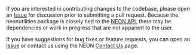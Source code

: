 If you are interested in contributing changes to the codebase, please open an [Issue](https://github.com/NEONScience/NEON-utilities-python/issues) for discussion prior to submitting a pull request. Because the neonutilities package is closely tied to the [NEON API](https://data.neonscience.org/data-api/), there may be dependencies or work in progress that are not apparent to the user. 

If you have suggestions for bug fixes or feature requests, you can open an [Issue](https://github.com/NEONScience/NEON-utilities-python/issues) or contact us using the NEON [Contact Us](https://www.neonscience.org/about/contact-us) page.

